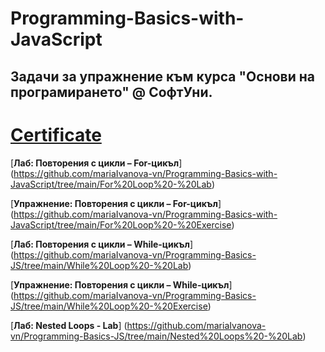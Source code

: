 # Programming-Basics-with-JavaScript

## Задачи за упражнение към курса "Основи на програмирането" @ СофтУни.

# [Certificate](https://softuni.bg/certificates/details/135314/17fe8605)

[**Лаб: Повторения с цикли – For-цикъл**] (https://github.com/mariaIvanova-vn/Programming-Basics-with-JavaScript/tree/main/For%20Loop%20-%20Lab)

[**Упражнениe: Повторения с цикли – For-цикъл**] (https://github.com/mariaIvanova-vn/Programming-Basics-with-JavaScript/tree/main/For%20Loop%20-%20Exercise)
  
[**Лаб: Повторения с цикли – While-цикъл**] (https://github.com/mariaIvanova-vn/Programming-Basics-JS/tree/main/While%20Loop%20-%20Lab)

[**Упражнениe: Повторения с цикли – While-цикъл**] (https://github.com/mariaIvanova-vn/Programming-Basics-JS/tree/main/While%20Loop%20-%20Exercise)

[**Лаб: Nested Loops - Lab**] (https://github.com/mariaIvanova-vn/Programming-Basics-JS/tree/main/Nested%20Loops%20-%20Lab)
